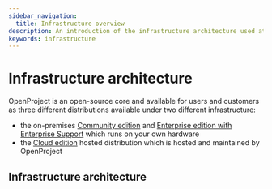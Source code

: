 ```yaml
---
sidebar_navigation:
  title: Infrastructure overview
description: An introduction of the infrastructure architecture used at OpenProject.
keywords: infrastructure
---
```


# Infrastructure architecture

OpenProject is an open-source core and available for users and customers as three different distributions available under two different infrastructure:

- the on-premises [Community edition](https://www.openproject.org/download-and-installation/) and [Enterprise edition with Enterprise Support](https://www.openproject.org/enterprise-edition/) which runs on your own hardware
- the [Cloud edition](https://www.openproject.org/hosting/) hosted distribution which is hosted and maintained by OpenProject


## Infrastructure architecture

